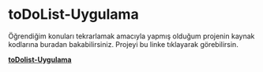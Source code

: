 # toDoList-Uygulama
Öğrendiğim konuları tekrarlamak amacıyla yapmış olduğum  projenin kaynak kodlarına buradan bakabilirsiniz.
Projeyi  bu linke  tıklayarak görebilirsin.  


**[toDolist-Uygulama](https://hakansoydan.github.io/toDoList-Uygulama/)**
